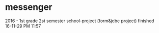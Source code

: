 # messenger
2016 - 1st grade 2st semester school-project (form&amp;jdbc project)
finished 16-11-29 PM 11:57
